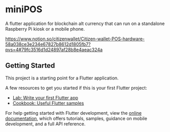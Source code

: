 # miniPOS

A flutter application for blockchain alt currency that can run on a standalone Raspberry Pi kiosk or a mobile phone.

https://www.notion.so/citizenwallet/Citizen-wallet-POS-hardware-58a038ce3e234e67827b8612d1805fb7?pvs=4#79fc3516d1d24897af28b8e4aeac324a

## Getting Started

This project is a starting point for a Flutter application.

A few resources to get you started if this is your first Flutter project:

- [Lab: Write your first Flutter app](https://docs.flutter.dev/get-started/codelab)
- [Cookbook: Useful Flutter samples](https://docs.flutter.dev/cookbook)

For help getting started with Flutter development, view the
[online documentation](https://docs.flutter.dev/), which offers tutorials,
samples, guidance on mobile development, and a full API reference.
